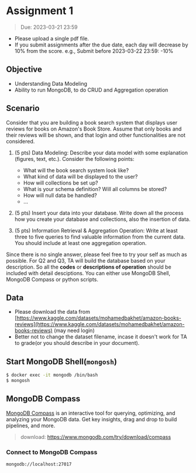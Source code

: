 # Assignment 1

> Due: 2023-03-21 23:59

- Please upload a single pdf file.
- If you submit assignments after the due date, each day will decrease by 10% from the score. e.g., Submit before 2023-03-22 23:59: -10%

## Objective 

- Understanding Data Modeling
- Ability to run MongoDB, to do CRUD and Aggregation operation

## Scenario

Consider that you are building a book search system that displays user reviews for books on Amazon's Book Store. Assume that only books and their reviews will be shown, and that login and other functionalities are not considered.

1. (5 pts) Data Modeling: Describe your data model with some explanation (figures, text, etc.). Consider the following points:
    - What will the book search system look like?
    - What kind of data will be displayed to the user?
    - How will collections be set up?
    - What is your schema definition? Will all columns be stored?
    - How will null data be handled?
    - ...

2. (5 pts) Insert your data into your database. Write down all the process how you create your database and collections, also the insertion of data.
3. (5 pts) Information Retrieval & Aggregation Operation: Write at least three to five queries to find valuable information from the current data. You should include at least one aggregation operation.

Since there is no single answer, please feel free to try your self as much as possible. For Q2 and Q3, TA will build the database based on your description. So all the **codes** or **descriptions of operation** should be included with detail desciptions. You can either use MongoDB Shell, MongoDB Compass or python scripts.

## Data

- Please download the data from [https://www.kaggle.com/datasets/mohamedbakhet/amazon-books-reviews](https://www.kaggle.com/datasets/mohamedbakhet/amazon-books-reviews) (may need login)
- Better not to change the dataset filename, incase it doesn't work for TA to grade(or you should describe in your document).

## Start MongoDB Shell(`mongosh`)

```bash
$ docker exec -it mongodb /bin/bash
$ mongosh
```

## MongoDB Compass

[MongoDB Compass](https://www.mongodb.com/products/compass) is an interactive tool for querying, optimizing, and analyzing your MongoDB data. Get key insights, drag and drop to build pipelines, and more.

> download: https://www.mongodb.com/try/download/compass

### Connect to MongoDB Compass

```
mongodb://localhost:27017
```
